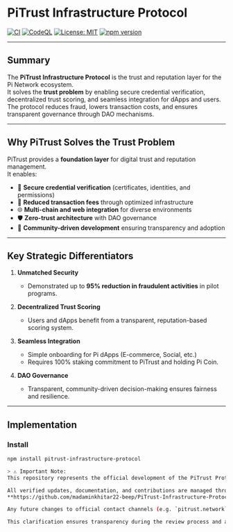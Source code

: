 # PiTrust Infrastructure Protocol

[![CI](https://github.com/PITtrust-Infrastructure-Protocol/PITtrust-Infrastructure-Protocol/actions/workflows/ci.yml/badge.svg)](https://github.com/PITtrust-Infrastructure-Protocol/PITtrust-Infrastructure-Protocol/actions/workflows/ci.yml)
[![CodeQL](https://github.com/PITtrust-Infrastructure-Protocol/PITtrust-Infrastructure-Protocol/actions/workflows/codeql.yml/badge.svg)](https://github.com/PITtrust-Infrastructure-Protocol/PITtrust-Infrastructure-Protocol/actions/workflows/codeql.yml)
[![License: MIT](https://img.shields.io/badge/License-MIT-green.svg)](LICENSE)
[![npm version](https://img.shields.io/npm/v/pitrust-infrastructure-protocol.svg)](https://www.npmjs.com/package/pitrust-infrastructure-protocol)

---

## Summary
The **PiTrust Infrastructure Protocol** is the trust and reputation layer for the Pi Network ecosystem.  
It solves the **trust problem** by enabling secure credential verification, decentralized trust scoring, and seamless integration for dApps and users.  
The protocol reduces fraud, lowers transaction costs, and ensures transparent governance through DAO mechanisms.

---

## Why PiTrust Solves the Trust Problem
PiTrust provides a **foundation layer** for digital trust and reputation management.  
It enables:
- 🔐 **Secure credential verification** (certificates, identities, and permissions)  
- 💸 **Reduced transaction fees** through optimized infrastructure  
- 🌐 **Multi-chain and web integration** for diverse environments  
- 🛡️ **Zero-trust architecture** with DAO governance  
- 👥 **Community-driven development** ensuring transparency and adoption  

---

## Key Strategic Differentiators
1. **Unmatched Security**  
   - Demonstrated up to **95% reduction in fraudulent activities** in pilot programs.  

2. **Decentralized Trust Scoring**  
   - Users and dApps benefit from a transparent, reputation-based scoring system.  

3. **Seamless Integration**  
   - Simple onboarding for Pi dApps (E-commerce, Social, etc.)  
   - Requires 100% staking commitment to PiTrust and holding Pi Coin.  

4. **DAO Governance**  
   - Transparent, community-driven decision-making ensures fairness and resilience.  

---

## Implementation

### Install
```bash
npm install pitrust-infrastructure-protocol

> ⚠️ Important Note:
This repository represents the official development of the PiTrust Protocol, currently maintained by its founder. While the project is in its early stages, certain contact details (such as email, domain, and community links) displayed in external previews may be placeholders or pending activation.

All verified updates, documentation, and contributions are managed through this GitHub repository:  
**https://github.com/madaminkhitar22-beep/PiTrust-Infrastructure-Protocol**

Any future changes to official contact channels (e.g. `pitrust.network`, Discord, or team email) will be announced here and reflected in the documentation once activated.

This clarification ensures transparency during the review process and avoids confusion with unverified external references.
